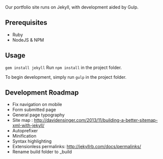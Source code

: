 Our portfolio site runs on Jekyll, with development aided by Gulp.

## Prerequisites

* Ruby
* NodeJS & NPM

## Usage

`gem install jekyll`
Run `npm install` in the project folder.

To begin development, simply run `gulp` in the project folder.

## Development Roadmap

* Fix navigation on mobile
* Form submitted page
* General page typography
* Site map : http://davidensinger.com/2013/11/building-a-better-sitemap-xml-with-jekyll/
* Autoprefixer
* Minification
* Syntax highlighting
* Extensionless permalinks: http://jekyllrb.com/docs/permalinks/
* Rename build folder to _build
